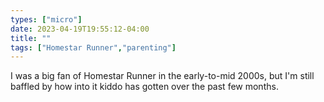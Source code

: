 ```yaml
---
types: ["micro"]
date: 2023-04-19T19:55:12-04:00
title: ""
tags: ["Homestar Runner","parenting"]
---
```

I was a big fan of Homestar Runner in the early-to-mid 2000s, but I'm still baffled by how into it kiddo has gotten over the past few months.
